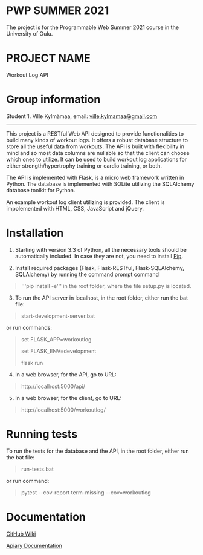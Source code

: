 # PWP SUMMER 2021

The project is for the Programmable Web Summer 2021 course in the University of Oulu.



# PROJECT NAME

Workout Log API



# Group information
Student 1. Ville Kylmämaa, email: ville.kylmamaa@gmail.com

---

This project is a RESTful Web API designed to provide functionalities to build many kinds of workout logs. It offers a robust database structure to store all the useful data from workouts. The API is built with flexibility in mind and so most data columns are nullable so that the client can choose which ones to utilize. It can be used to build workout log applications for either strength/hypertrophy training or cardio training, or both.

The API is implemented with Flask, is a micro web framework written in Python. The database is implemented with SQLite utilizing the SQLAlchemy database toolkit for Python.

An example workout log client utilizing is provided. The client is impolemented with HTML, CSS, JavaScript and jQuery.



# Installation

1. Starting with version 3.3 of Python, all the necessary tools should be automatically included. In case they are not, you need to install [Pip](https://pypi.org/project/pip/).

2. Install required packages (Flask, Flask-RESTful, Flask-SQLAlchemy, SQLAlchemy) by running the command prompt command
 >'''pip install -e'''
in the root folder, where the file setup.py is located.

3. To run the API server in localhost, in the root folder, either run the bat file:

>start-development-server.bat

or run commands:

>set FLASK_APP=workoutlog
>
>set FLASK_ENV=development
>
>flask run

4. In a web browser, for the API, go to URL: 

>http://localhost:5000/api/

5. In a web browser, for the client, go to URL:

>http://localhost:5000/workoutlog/



# Running tests

To run the tests for the database and the API, in the root folder, either run the bat file:

>run-tests.bat

or run command:

>pytest --cov-report term-missing --cov=workoutlog




# Documentation

[GitHub Wiki](https://github.com/VilleKylmamaa/WorkoutLogAPI/wiki)

[Apiary Documentation](https://workoutlogapi.docs.apiary.io/#)





